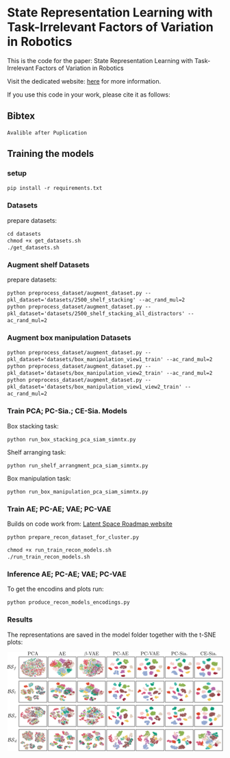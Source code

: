 # State Representation Learning with Task-Irrelevant Factors of Variation in Robotics
This is the code for the paper: State Representation Learning with Task-Irrelevant Factors of Variation in Robotics

Visit the dedicated website: [here](https://anonymous-submission1337.github.io/website/) for more information.

If you use this code in your work, please cite it as follows:


## Bibtex

```
Avalible after Puplication
```

## Training the models

### setup

```
pip install -r requirements.txt
```

### Datasets
prepare datasets:
```
cd datasets
chmod +x get_datasets.sh
./get_datasets.sh
```

### Augment shelf Datasets
prepare datasets:
```
python preprocess_dataset/augment_dataset.py --pkl_dataset='datasets/2500_shelf_stacking' --ac_rand_mul=2
python preprocess_dataset/augment_dataset.py --pkl_dataset='datasets/2500_shelf_stacking_all_distractors' --ac_rand_mul=2
```

### Augment box manipulation Datasets
```
python preprocess_dataset/augment_dataset.py --pkl_dataset='datasets/box_manipulation_view1_train' --ac_rand_mul=2
python preprocess_dataset/augment_dataset.py --pkl_dataset='datasets/box_manipulation_view2_train' --ac_rand_mul=2
python preprocess_dataset/augment_dataset.py --pkl_dataset='datasets/box_manipulation_view1_view2_train' --ac_rand_mul=2
```



### Train PCA; PC-Sia.; CE-Sia. Models
Box stacking task:

```
python run_box_stacking_pca_siam_simntx.py
```

Shelf arranging task:
```
python run_shelf_arrangment_pca_siam_simntx.py
```

Box manipulation task:
```
python run_box_manipulation_pca_siam_simntx.py
```

### Train AE; PC-AE; VAE; PC-VAE

Builds on code work from: [Latent Space Roadmap website](https://visual-action-planning.github.io/lsr/)
```
python prepare_recon_dataset_for_cluster.py
```

```
chmod +x run_train_recon_models.sh
./run_train_recon_models.sh
```

### Inference AE; PC-AE; VAE; PC-VAE
To get the encodins and plots run:

```
python produce_recon_models_encodings.py
```


### Results

The representations are saved in the model folder together with the t-SNE plots:

![plots example](box_stacking.png)




